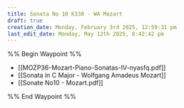 ```yaml
---
title: Sonata No 10 K330 - WA Mozart
draft: true
creation_date: Monday, February 3rd 2025, 12:59:31 pm
last_edit_date: Monday, May 12th 2025, 8:42:42 pm
---
```


%% Begin Waypoint %%

- [[MOZP36-Mozart-Piano-Sonatas-IV-nyasfq.pdf]]
- [[Sonata in C Major - Wolfgang Amadeus Mozart]]
- [[Sonate No10 - Mozart.pdf]]

%% End Waypoint %%
